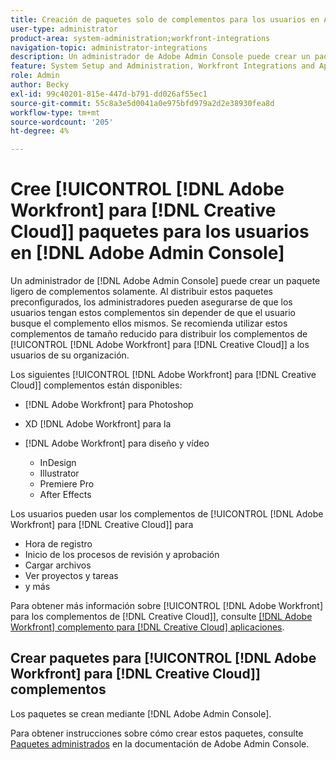 ```yaml
---
title: Creación de paquetes solo de complementos para los usuarios en Adobe Admin Console
user-type: administrator
product-area: system-administration;workfront-integrations
navigation-topic: administrator-integrations
description: Un administrador de Adobe Admin Console puede crear un paquete ligero solo de complementos. Al distribuir estos paquetes preconfigurados, los administradores pueden asegurarse de que los usuarios tengan estos complementos sin depender de que el usuario busque el complemento ellos mismos. Recomendamos utilizar estos complementos ligeros para distribuir los complementos de Adobe Workfront para Creative Cloud a los usuarios de su organización.
feature: System Setup and Administration, Workfront Integrations and Apps
role: Admin
author: Becky
exl-id: 99c40201-815e-447d-b791-dd026af55ec1
source-git-commit: 55c8a3e5d0041a0e975bfd979a2d2e38930fea8d
workflow-type: tm+mt
source-wordcount: '205'
ht-degree: 4%

---
```


# Cree [!UICONTROL [!DNL Adobe Workfront] para [!DNL Creative Cloud]] paquetes para los usuarios en [!DNL Adobe Admin Console]

Un administrador de [!DNL Adobe Admin Console] puede crear un paquete ligero de complementos solamente. Al distribuir estos paquetes preconfigurados, los administradores pueden asegurarse de que los usuarios tengan estos complementos sin depender de que el usuario busque el complemento ellos mismos. Se recomienda utilizar estos complementos de tamaño reducido para distribuir los complementos de [!UICONTROL [!DNL Adobe Workfront] para [!DNL Creative Cloud]] a los usuarios de su organización.

Los siguientes [!UICONTROL [!DNL Adobe Workfront] para [!DNL Creative Cloud]] complementos están disponibles:

* [!DNL Adobe Workfront] para Photoshop
* XD [!DNL Adobe Workfront] para la
* [!DNL Adobe Workfront] para diseño y vídeo

   * InDesign
   * Illustrator
   * Premiere Pro
   * After Effects

Los usuarios pueden usar los complementos de [!UICONTROL [!DNL Adobe Workfront] para [!DNL Creative Cloud]] para

* Hora de registro
* Inicio de los procesos de revisión y aprobación
* Cargar archivos
* Ver proyectos y tareas
* y más

Para obtener más información sobre [!UICONTROL [!DNL Adobe Workfront] para los complementos de [!DNL Creative Cloud]], consulte [[!DNL Adobe Workfront] complemento para [!DNL Creative Cloud] aplicaciones](/help/quicksilver/workfront-integrations-and-apps/adobe-workfront-for-creative-cloud/wf-adobe-cc.md).

## Crear paquetes para [!UICONTROL [!DNL Adobe Workfront] para [!DNL Creative Cloud]] complementos

Los paquetes se crean mediante [!DNL Adobe Admin Console].

Para obtener instrucciones sobre cómo crear estos paquetes, consulte [Paquetes administrados](https://helpx.adobe.com/es/enterprise/using/create-nul-packages.html#managed-packages) en la documentación de Adobe Admin Console.
